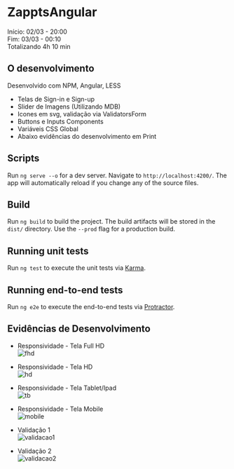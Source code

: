 # ZapptsAngular

Início: 02/03 - 20:00 <br>
Fim: 03/03 - 00:10 <br>
Totalizando 4h 10 min

## O desenvolvimento

Desenvolvido com NPM, Angular, LESS <br>
  * Telas de Sign-in e Sign-up <br>
  * Slider de Imagens (Utilizando MDB) <br>
  * Icones em svg, validação via ValidatorsForm <br>
  * Buttons e Inputs Components <br>
  * Variáveis CSS Global <br>
  * Abaixo evidências do desenvolvimento em Print

## Scripts

Run `ng serve --o` for a dev server. Navigate to `http://localhost:4200/`. The app will automatically reload if you change any of the source files.

## Build

Run `ng build` to build the project. The build artifacts will be stored in the `dist/` directory. Use the `--prod` flag for a production build.

## Running unit tests

Run `ng test` to execute the unit tests via [Karma](https://karma-runner.github.io).

## Running end-to-end tests

Run `ng e2e` to execute the end-to-end tests via [Protractor](http://www.protractortest.org/).
## Evidências de Desenvolvimento

* Responsividade - Tela Full HD <br>
![fhd](https://user-images.githubusercontent.com/17626241/109749362-34cdc980-7bb9-11eb-9a2f-02d8b533b3d9.JPG)

* Responsividade - Tela HD <br>
![hd](https://user-images.githubusercontent.com/17626241/109749371-37302380-7bb9-11eb-9a9c-7d4eb1171e9a.JPG)

* Responsividade - Tela Tablet/Ipad <br>
![tb](https://user-images.githubusercontent.com/17626241/109749366-36978d00-7bb9-11eb-9037-b1d6a1d3c266.JPG)

* Responsividade - Tela Mobile <br>
![mobile](https://user-images.githubusercontent.com/17626241/109749373-37c8ba00-7bb9-11eb-879d-d488724a483e.JPG)

* Validação 1 <br>
![validacao1](https://user-images.githubusercontent.com/17626241/109749367-37302380-7bb9-11eb-8820-4dae03d568d1.JPG)

* Validação 2 <br>
![validacao2](https://user-images.githubusercontent.com/17626241/109749369-37302380-7bb9-11eb-9590-358de3a65a19.JPG)

